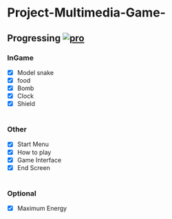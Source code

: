 # Project-Multimedia-Game-

## Progressing  [![pro](http://progressed.io/bar/85)](#pro)
### InGame
- [x] Model snake
- [x] food
- [x] Bomb
- [x] Clock
- [x] Shield<br><br>
### Other
- [x] Start Menu
- [x] How to play
- [x] Game Interface
- [x] End Screen<br><br>
### Optional
- [x] Maximum Energy

